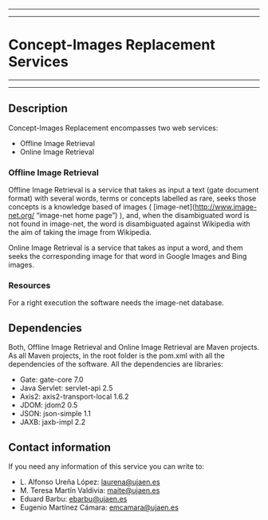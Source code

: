 **************************************************************************
**************************************************************************
# Concept-Images Replacement Services
**************************************************************************
**************************************************************************

## Description

Concept-Images Replacement encompasses two web services:

* Offline Image Retrieval
* Online Image Retrieval


### Offline Image Retrieval

Offline Image Retrieval is a service that takes as input a text (gate 
document format) with several words, terms or concepts labelled as rare, 
seeks those concepts is a knowledge based of images 
( [image-net](http://www.image-net.org/ “image-net home page”) ), and, 
when the disambiguated word is not found in image-net, the word is 
disambiguated against Wikipedia with the aim of taking the image from Wikipedia.

Online Image Retrieval is a service that takes as input a word, and 
them seeks the corresponding image for that word in Google Images and 
Bing images.

### Resources

For a right execution the software needs the image-net database.


## Dependencies

Both, Offline Image Retrieval and Online Image Retrieval are Maven projects. 
As all Maven projects, in the root folder is the pom.xml with all the 
dependencies of the software. All the dependencies are libraries:

* Gate: gate-core 7.0
* Java Servlet: servlet-api 2.5
* Axis2: axis2-transport-local 1.6.2
* JDOM: jdom2 0.5
* JSON: json-simple 1.1
* JAXB: jaxb-impl 2.2

## Contact information

If you need any information of this service you can write to:

* L. Alfonso Ureña López: laurena@ujaen.es
* M. Teresa Martín Valdivia: maite@ujaen.es
* Eduard Barbu: ebarbu@ujaen.es
* Eugenio Martínez Cámara: emcamara@ujaen.es
